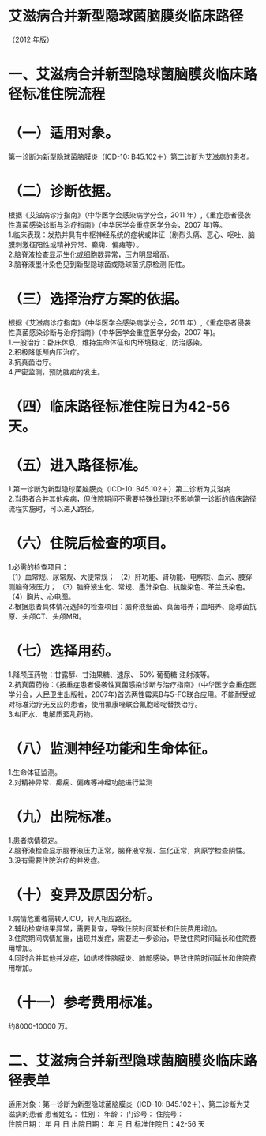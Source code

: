 # 艾滋病合并新型隐球菌脑膜炎临床路径  
（2012 年版）  
# 一、艾滋病合并新型隐球菌脑膜炎临床路径标准住院流程  
# （一）适用对象。  
第一诊断为新型隐球菌脑膜炎（ICD-10: B45.102＋）第二诊断为艾滋病的患者。  
# （二）诊断依据。  
根据《艾滋病诊疗指南》（中华医学会感染病学分会，2011 年）,《重症患者侵袭性真菌感染诊断与治疗指南》（中华医学会重症医学分会，2007 年)等。  
1.临床表现：发热并具有中枢神经系统的症状或体征（剧烈头痛、恶心、呕吐、脑膜刺激征阳性或精神异常、癫痫、偏瘫等）。  
2.脑脊液检查显示生化或细胞数异常，压力明显增高。  
3.脑脊液墨汁染色见到新型隐球菌或隐球菌抗原检测 阳性。  
# （三）选择治疗方案的依据。  
根据《艾滋病诊疗指南》（中华医学会感染病学分会，2011 年）,《重症患者侵袭性真菌感染诊断与治疗指南》（中华医学会重症医学分会，2007 年)。  
1.一般治疗：卧床休息，维持生命体征和内环境稳定，防治感染。  
2.积极降低颅内压治疗。  
3.抗真菌治疗。  
4.严密监测，预防脑疝的发生。  
# （四）临床路径标准住院日为42-56 天。  
# （五）进入路径标准。  
1.第一诊断为新型隐球菌脑膜炎（ICD-10: B45.102＋）第二诊断为艾滋病  
2.当患者合并其他疾病，但住院期间不需要特殊处理也不影响第一诊断的临床路径流程实施时，可以进入路径。  
# （六）住院后检查的项目。  
1.必需的检查项目：  
（1）血常规、尿常规、大便常规； （2）肝功能、肾功能、电解质、血沉、腰穿测脑脊液压力； （3）脑脊液生化、常规、墨汁染色、抗酸染色、革兰氏染色。  
（4）胸片、心电图。  
2.根据患者具体情况选择的检查项目：脑脊液细菌、真菌培养；血培养、隐球菌抗原、头颅CT、头颅MRI。  
# （七）选择用药。  
1.降颅压药物：甘露醇、甘油果糖、速尿、 $50\%$ 葡萄糖 注射液等。  
2.抗真菌药物：《按重症患者侵袭性真菌感染诊断与治疗指南》（中华医学会重症医学分会，人民卫生出版社，2007年)首选两性霉素B与5-FC联合应用。不能耐受或对标准治疗无反应的患者，使用氟康唑联合氟胞嘧啶替换治疗。  
3.纠正水、电解质紊乱药物。  
# （八）监测神经功能和生命体征。  
1.生命体征监测。  
2.对精神异常、癫痫、偏瘫等神经功能进行监测  
# （九）出院标准。  
1.患者病情稳定。  
2.脑脊液检查显示脑脊液压力正常，脑脊液常规、生化正常，病原学检查阴性。  
3.没有需要住院治疗的并发症。  
# （十）变异及原因分析。  
1.病情危重者需转入ICU，转入相应路径。  
2.辅助检查结果异常，需要复查，导致住院时间延长和住院费用增加。  
3.住院期间病情加重，出现并发症，需要进一步诊治，导致住院时间延长和住院费用增加。  
4.同时合并其他并发症，如结核性脑膜炎、肺部感染，导致住院时间延长和住院费用增加。  
# （十一）参考费用标准。  
约8000-10000 万。  
# 二、艾滋病合并新型隐球菌脑膜炎临床路径表单  
适用对象：第一诊断为新型隐球菌脑膜炎（ICD-10: B45.102＋）、第二诊断为艾滋病的患者                患者姓名：         性别：      年龄：     门诊号：         住院号：  
住院日期：   年   月   日    出院日期：   年   月   日      标准住院日：42-56 天  
